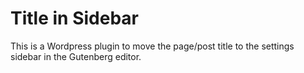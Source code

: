 # Title in Sidebar
This is a Wordpress plugin to move the page/post title to the settings sidebar in the Gutenberg editor.
